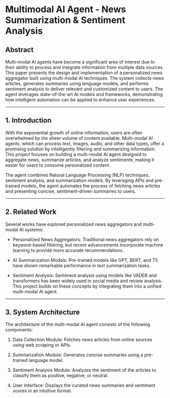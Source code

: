 # Multimodal AI Agent - News Summarization & Sentiment Analysis

## Abstract

Multi-modal AI agents have become a significant area of interest due to their ability to process and integrate information from multiple data sources. This paper presents the design and implementation of a personalized news aggregator built using multi-modal AI techniques. The system collects news articles, generates summaries using language models, and performs sentiment analysis to deliver relevant and customized content to users. The agent leverages state-of-the-art AI models and frameworks, demonstrating how intelligent automation can be applied to enhance user experiences.

---

## 1. Introduction

With the exponential growth of online information, users are often overwhelmed by the sheer volume of content available. Multi-modal AI agents, which can process text, images, audio, and other data types, offer a promising solution by intelligently filtering and summarizing information. This project focuses on building a multi-modal AI agent designed to aggregate news, summarize articles, and analyze sentiments, making it easier for users to consume personalized content.

The agent combines Natural Language Processing (NLP) techniques, sentiment analysis, and summarization models. By leveraging APIs and pre-trained models, the agent automates the process of fetching news articles and presenting concise, sentiment-driven summaries to users.

---
## 2. Related Work

Several works have explored personalized news aggregators and multi-modal AI systems:

- Personalized News Aggregators: Traditional news aggregators rely on keyword-based filtering, but recent advancements incorporate machine learning to provide more accurate recommendations.

- AI Summarization Models: Pre-trained models like GPT, BERT, and T5 have shown remarkable performance in text summarization tasks.

- Sentiment Analysis: Sentiment analysis using models like VADER and transformers has been widely used in social media and review analysis. This project builds on these concepts by integrating them into a unified multi-modal AI agent.

---
## 3. System Architecture

The architecture of the multi-modal AI agent consists of the following components:

1. Data Collection Module: Fetches news articles from online sources using web scraping or APIs.

2. Summarization Module: Generates concise summaries using a pre-trained language model.

3. Sentiment Analysis Module: Analyzes the sentiment of the articles to classify them as positive, negative, or neutral.

4. User Interface: Displays the curated news summaries and sentiment scores in an intuitive format.

